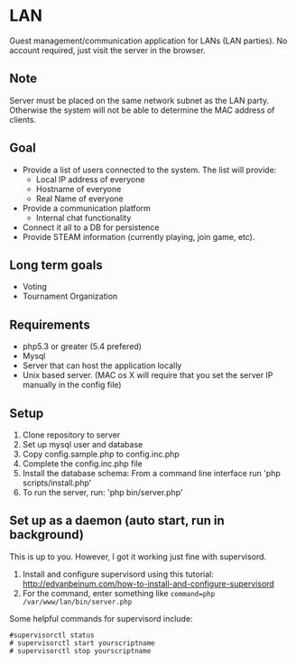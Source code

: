 LAN
===

Guest management/communication application for LANs (LAN parties).  No account required, just visit the server in the browser.

Note
----
Server must be placed on the same network subnet as the LAN party.  Otherwise the system will not be able to determine the MAC address of clients. 

Goal
----
* Provide a list of users connected to the system.  The list will provide:
  * Local IP address of everyone
  * Hostname of everyone
  * Real Name of everyone
* Provide a communication platform
  * Internal chat functionality
* Connect it all to a DB for persistence
* Provide STEAM information (currently playing, join game, etc).


Long term goals
---------------
* Voting
* Tournament Organization

Requirements
------------
* php5.3 or greater (5.4 prefered)
* Mysql
* Server that can host the application locally
* Unix based server. (MAC os X will require that you set the server IP manually in the config file)

Setup
-----
1. Clone repository to server
2. Set up mysql user and database
3. Copy config.sample.php to config.inc.php
4. Complete the config.inc.php file
5. Install the database schema: From a command line interface run 'php scripts/install.php'
6. To run the server, run: 'php bin/server.php'

Set up as a daemon (auto start, run in background)
------------------
This is up to you.  However, I got it working just fine with supervisord.
1. Install and configure supervisord using this tutorial: http://edvanbeinum.com/how-to-install-and-configure-supervisord
2. For the command, enter something like `command=php /var/www/lan/bin/server.php`

Some helpful commands for supervisord include:
 ```
 #supervisorctl status
 # supervisorctl start yourscriptname
 # supervisorctl stop yourscriptname
 ```
